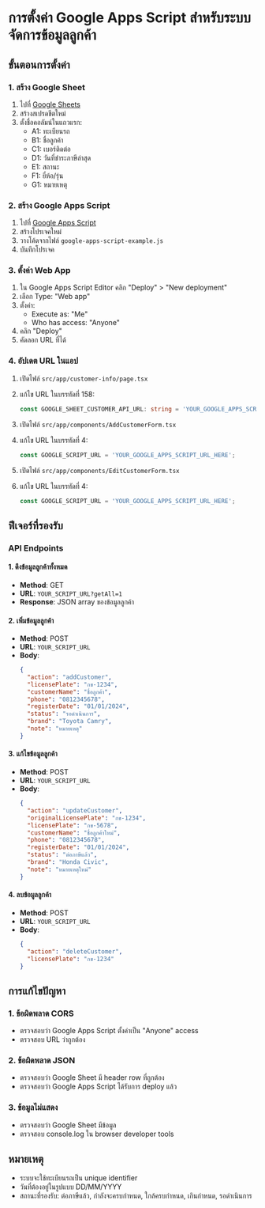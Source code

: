 # การตั้งค่า Google Apps Script สำหรับระบบจัดการข้อมูลลูกค้า

## ขั้นตอนการตั้งค่า

### 1. สร้าง Google Sheet
1. ไปที่ [Google Sheets](https://sheets.google.com)
2. สร้างสเปรดชีตใหม่
3. ตั้งชื่อคอลัมน์ในแถวแรก:
   - A1: ทะเบียนรถ
   - B1: ชื่อลูกค้า
   - C1: เบอร์ติดต่อ
   - D1: วันที่ชำระภาษีล่าสุด
   - E1: สถานะ
   - F1: ยี่ห้อ/รุ่น
   - G1: หมายเหตุ

### 2. สร้าง Google Apps Script
1. ไปที่ [Google Apps Script](https://script.google.com)
2. สร้างโปรเจคใหม่
3. วางโค้ดจากไฟล์ `google-apps-script-example.js`
4. บันทึกโปรเจค

### 3. ตั้งค่า Web App
1. ใน Google Apps Script Editor คลิก "Deploy" > "New deployment"
2. เลือก Type: "Web app"
3. ตั้งค่า:
   - Execute as: "Me"
   - Who has access: "Anyone"
4. คลิก "Deploy"
5. คัดลอก URL ที่ได้

### 4. อัปเดต URL ในแอป
1. เปิดไฟล์ `src/app/customer-info/page.tsx`
2. แก้ไข URL ในบรรทัดที่ 158:
   ```typescript
   const GOOGLE_SHEET_CUSTOMER_API_URL: string = 'YOUR_GOOGLE_APPS_SCRIPT_URL_HERE';
   ```

3. เปิดไฟล์ `src/app/components/AddCustomerForm.tsx`
4. แก้ไข URL ในบรรทัดที่ 4:
   ```typescript
   const GOOGLE_SCRIPT_URL = 'YOUR_GOOGLE_APPS_SCRIPT_URL_HERE';
   ```

5. เปิดไฟล์ `src/app/components/EditCustomerForm.tsx`
6. แก้ไข URL ในบรรทัดที่ 4:
   ```typescript
   const GOOGLE_SCRIPT_URL = 'YOUR_GOOGLE_APPS_SCRIPT_URL_HERE';
   ```

## ฟีเจอร์ที่รองรับ

### API Endpoints

#### 1. ดึงข้อมูลลูกค้าทั้งหมด
- **Method**: GET
- **URL**: `YOUR_SCRIPT_URL?getAll=1`
- **Response**: JSON array ของข้อมูลลูกค้า

#### 2. เพิ่มข้อมูลลูกค้า
- **Method**: POST
- **URL**: `YOUR_SCRIPT_URL`
- **Body**:
  ```json
  {
    "action": "addCustomer",
    "licensePlate": "กข-1234",
    "customerName": "ชื่อลูกค้า",
    "phone": "0812345678",
    "registerDate": "01/01/2024",
    "status": "รอดำเนินการ",
    "brand": "Toyota Camry",
    "note": "หมายเหตุ"
  }
  ```

#### 3. แก้ไขข้อมูลลูกค้า
- **Method**: POST
- **URL**: `YOUR_SCRIPT_URL`
- **Body**:
  ```json
  {
    "action": "updateCustomer",
    "originalLicensePlate": "กข-1234",
    "licensePlate": "กข-5678",
    "customerName": "ชื่อลูกค้าใหม่",
    "phone": "0812345678",
    "registerDate": "01/01/2024",
    "status": "ต่อภาษีแล้ว",
    "brand": "Honda Civic",
    "note": "หมายเหตุใหม่"
  }
  ```

#### 4. ลบข้อมูลลูกค้า
- **Method**: POST
- **URL**: `YOUR_SCRIPT_URL`
- **Body**:
  ```json
  {
    "action": "deleteCustomer",
    "licensePlate": "กข-1234"
  }
  ```

## การแก้ไขปัญหา

### 1. ข้อผิดพลาด CORS
- ตรวจสอบว่า Google Apps Script ตั้งค่าเป็น "Anyone" access
- ตรวจสอบ URL ว่าถูกต้อง

### 2. ข้อผิดพลาด JSON
- ตรวจสอบว่า Google Sheet มี header row ที่ถูกต้อง
- ตรวจสอบว่า Google Apps Script ได้รับการ deploy แล้ว

### 3. ข้อมูลไม่แสดง
- ตรวจสอบว่า Google Sheet มีข้อมูล
- ตรวจสอบ console.log ใน browser developer tools

## หมายเหตุ
- ระบบจะใช้ทะเบียนรถเป็น unique identifier
- วันที่ต้องอยู่ในรูปแบบ DD/MM/YYYY
- สถานะที่รองรับ: ต่อภาษีแล้ว, กำลังจะครบกำหนด, ใกล้ครบกำหนด, เกินกำหนด, รอดำเนินการ
